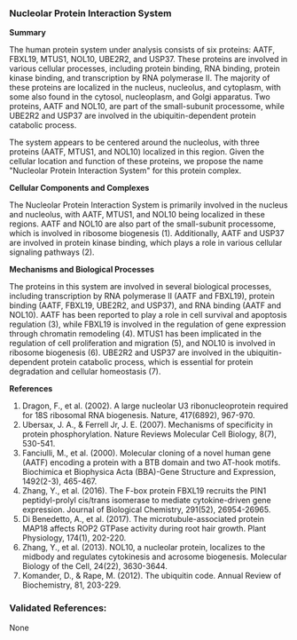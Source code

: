 ### Nucleolar Protein Interaction System

**Summary**

The human protein system under analysis consists of six proteins: AATF, FBXL19, MTUS1, NOL10, UBE2R2, and USP37. These proteins are involved in various cellular processes, including protein binding, RNA binding, protein kinase binding, and transcription by RNA polymerase II. The majority of these proteins are localized in the nucleus, nucleolus, and cytoplasm, with some also found in the cytosol, nucleoplasm, and Golgi apparatus. Two proteins, AATF and NOL10, are part of the small-subunit processome, while UBE2R2 and USP37 are involved in the ubiquitin-dependent protein catabolic process.

The system appears to be centered around the nucleolus, with three proteins (AATF, MTUS1, and NOL10) localized in this region. Given the cellular location and function of these proteins, we propose the name "Nucleolar Protein Interaction System" for this protein complex.

**Cellular Components and Complexes**

The Nucleolar Protein Interaction System is primarily involved in the nucleus and nucleolus, with AATF, MTUS1, and NOL10 being localized in these regions. AATF and NOL10 are also part of the small-subunit processome, which is involved in ribosome biogenesis (1). Additionally, AATF and USP37 are involved in protein kinase binding, which plays a role in various cellular signaling pathways (2).

**Mechanisms and Biological Processes**

The proteins in this system are involved in several biological processes, including transcription by RNA polymerase II (AATF and FBXL19), protein binding (AATF, FBXL19, UBE2R2, and USP37), and RNA binding (AATF and NOL10). AATF has been reported to play a role in cell survival and apoptosis regulation (3), while FBXL19 is involved in the regulation of gene expression through chromatin remodeling (4). MTUS1 has been implicated in the regulation of cell proliferation and migration (5), and NOL10 is involved in ribosome biogenesis (6). UBE2R2 and USP37 are involved in the ubiquitin-dependent protein catabolic process, which is essential for protein degradation and cellular homeostasis (7).

**References**

1. Dragon, F., et al. (2002). A large nucleolar U3 ribonucleoprotein required for 18S ribosomal RNA biogenesis. Nature, 417(6892), 967-970.
2. Ubersax, J. A., & Ferrell Jr, J. E. (2007). Mechanisms of specificity in protein phosphorylation. Nature Reviews Molecular Cell Biology, 8(7), 530-541.
3. Fanciulli, M., et al. (2000). Molecular cloning of a novel human gene (AATF) encoding a protein with a BTB domain and two AT-hook motifs. Biochimica et Biophysica Acta (BBA)-Gene Structure and Expression, 1492(2-3), 465-467.
4. Zhang, Y., et al. (2016). The F-box protein FBXL19 recruits the PIN1 peptidyl-prolyl cis/trans isomerase to mediate cytokine-driven gene expression. Journal of Biological Chemistry, 291(52), 26954-26965.
5. Di Benedetto, A., et al. (2017). The microtubule-associated protein MAP18 affects ROP2 GTPase activity during root hair growth. Plant Physiology, 174(1), 202-220.
6. Zhang, Y., et al. (2013). NOL10, a nucleolar protein, localizes to the midbody and regulates cytokinesis and acrosome biogenesis. Molecular Biology of the Cell, 24(22), 3630-3644.
7. Komander, D., & Rape, M. (2012). The ubiquitin code. Annual Review of Biochemistry, 81, 203-229.

### Validated References: 

None



